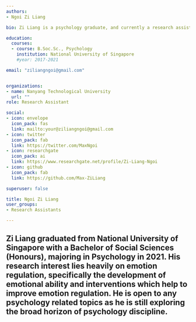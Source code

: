 ```yaml
---
authors:
- Ngoi Zi Liang

bio: Zi Liang is a psychology graduate, and currently a research assistant at the Clinical Brain Lab in NTU.

education:
  courses:
  - course: B.Soc.Sc., Psychology
    institution: National University of Singapore
    #year: 2017-2021

email: "ziliangngoi@gmail.com"


organizations:
- name: Nanyang Technological University
  url: ""
role: Research Assistant

social:
- icon: envelope
  icon_pack: fas
  link: mailto:your@ziliangngoi@gmail.com
- icon: twitter
  icon_pack: fab
  link: https://twitter.com/MaxNgoi
- icon: researchgate
  icon_pack: ai
  link: https://www.researchgate.net/profile/Zi-Liang-Ngoi
- icon: github
  icon_pack: fab
  link: https://github.com/Max-ZiLiang

superuser: false

title: Ngoi Zi Liang
user_groups:
- Research Assistants

---
```

Zi Liang graduated from National University of Singapore with a Bachelor of Social Sciences (Honours), majoring in Psychology in 2021. His research interest lies heavily on emotion regulation, specifically the development of emotional ability and interventions which help to improve emotion regulation. He is open to any psychology related topics as he is still exploring the broad horizon of psychology discipline.
--- 
